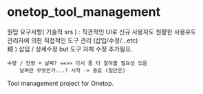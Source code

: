 # onetop_tool_management

원탑 요구사항( 기술적 srs ) :
	직관적인 UI로 신규 사용자도 원활한 사용유도  
	관리자에 의한 직접적인 도구 관리 (삽입/수정/...etc)  
		現 ) 삽입 / 상세수정 but 도구 자체 수정 추가필요.  

	수량 / 잔량 + 날짜? ==>> 다시 좀 더 알아볼 필요성 있음  
		날짜란 무엇인가...? 시작 -> 종료 (일단은)  

Tool management project for Onetop.